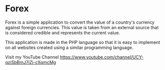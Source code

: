 # Forex

Forex is a simple application to convert the value of a country's currency against foreign currencies. This value is taken from an external source that is considered credible and represents the current value.

This application is made in the PHP language so that it is easy to implement on all websites created using a similar programming language.

Visit my YouTube Channel https://www.youtube.com/channel/UCY-qziSbBmJ7iZj-cXqmcMg

